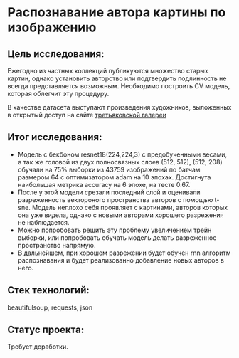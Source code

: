# Распознавание автора картины по изображению

## Цель исследования:

Ежегодно из частных коллекций публикуются множество старых картин, однако установить авторство или подтвердить подлинность не всегда представляется возможным. Необходимо построить CV модель, которая облегчит эту процедуру.

В качестве датасета выступают произведения художников, выложенных в открытый доступ на сайте
[третьяковской галереи](https://www.tretyakovgallery.ru/)

## Итог исследования:

* Модель с бекбоном resnet18(224,224,3) с предобученными весами, а так же головой из двух полносвязных слоев (512, 512), (512, 208) обучали на 75% выборки из 43759 изображений по батчам размером 64 с оптимизатором adam на 10 эпохах. Достигнута наибольшая метрика accuracy на 6 эпохе, на тесте 0.67.
* После у этой модели срезали последний слой и оценивали разреженность вектороного пространства авторов с помощью t-sne. Модель неплохо себя проявляет с картинами, авторов которых она уже видела, однако с новыми авторами хорошего разрежения не наблюдается.
* Можно попробовать решить эту проблему увеличением трейн выборки, или попробовать обучать модель делать разреженное пространство напрямую.
* В дальнейшем, при хорошем разрежении будет обучен rnn алгоритм распознавания и будет реализованно добавление новых авторов в него.
## Стек технологий:

beautifulsoup, requests, json

## Статус проекта:

Требует доработки.


